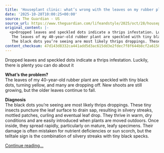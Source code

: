 ```yaml
---
title: 'Houseplant clinic: what’s wrong with the leaves on my rubber plant?'
date: '2025-10-28T10:00:25+00:00'
source: The Guardian - US
source_url: https://www.theguardian.com/lifeandstyle/2025/oct/28/houseplant-clinic-whats-wrong-with-the-leaves-on-my-rubber-plant
original_content: |-
  <p>Dropped leaves and speckled dots indicate a thrips infestation. Luckily, there is plenty you can do about it</p><p><strong>What’s the problem?</strong><br>
   The leaves of my 40-year-old rubber plant are speckled with tiny black dots, turning yellow, and many are dropping off. New shoots are still growing, but the older leaves continue to fall.</p><p><strong>Diagnosis</strong><br>
   The black dots you’re seeing are most likely thrips droppings. These tiny insects puncture the leaf surface to drain sap, resulting in silvery streaks, mottled patches, curling and eventual leaf drop. They thrive in warm, dry conditions and are easily introduced when plants are moved outdoors. Once inside, they spread rapidly, particularly on mature, leafy specimens. Their damage is often mistaken for nutrient deficiencies or sun scorch, but the telltale sign is the combination of silvery streaks with tiny black specks.</p> <a href="https://www.theguardian.com/lifeandstyle/2025/oct/28/houseplant-clinic-whats-wrong-with-the-leaves-on-my-rubber-plant">Continue reading...</a>
content_checksum: 47d143d8332ca441add5d3ac615dd3e2fdec7f8f644b8cf2a61581079fa451f5
---
```


Dropped leaves and speckled dots indicate a thrips infestation. Luckily, there is plenty you can do about it

**What’s the problem?**  
 The leaves of my 40-year-old rubber plant are speckled with tiny black dots, turning yellow, and many are dropping off. New shoots are still growing, but the older leaves continue to fall.

**Diagnosis**  
 The black dots you’re seeing are most likely thrips droppings. These tiny insects puncture the leaf surface to drain sap, resulting in silvery streaks, mottled patches, curling and eventual leaf drop. They thrive in warm, dry conditions and are easily introduced when plants are moved outdoors. Once inside, they spread rapidly, particularly on mature, leafy specimens. Their damage is often mistaken for nutrient deficiencies or sun scorch, but the telltale sign is the combination of silvery streaks with tiny black specks.

 [Continue reading...](https://www.theguardian.com/lifeandstyle/2025/oct/28/houseplant-clinic-whats-wrong-with-the-leaves-on-my-rubber-plant)